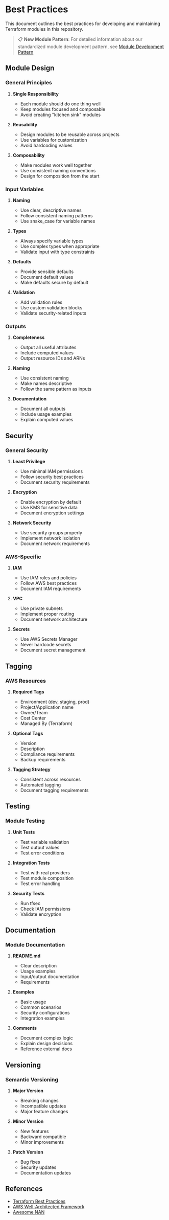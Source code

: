 # Best Practices

This document outlines the best practices for developing and maintaining Terraform modules in this repository.

> 📋 **New Module Pattern**: For detailed information about our standardized module development pattern, see [Module Development Pattern](MODULE_DEVELOPMENT_PATTERN.md)

## Module Design

### General Principles

1. **Single Responsibility**
   - Each module should do one thing well
   - Keep modules focused and composable
   - Avoid creating "kitchen sink" modules

2. **Reusability**
   - Design modules to be reusable across projects
   - Use variables for customization
   - Avoid hardcoding values

3. **Composability**
   - Make modules work well together
   - Use consistent naming conventions
   - Design for composition from the start

### Input Variables

1. **Naming**
   - Use clear, descriptive names
   - Follow consistent naming patterns
   - Use snake_case for variable names

2. **Types**
   - Always specify variable types
   - Use complex types when appropriate
   - Validate input with type constraints

3. **Defaults**
   - Provide sensible defaults
   - Document default values
   - Make defaults secure by default

4. **Validation**
   - Add validation rules
   - Use custom validation blocks
   - Validate security-related inputs

### Outputs

1. **Completeness**
   - Output all useful attributes
   - Include computed values
   - Output resource IDs and ARNs

2. **Naming**
   - Use consistent naming
   - Make names descriptive
   - Follow the same pattern as inputs

3. **Documentation**
   - Document all outputs
   - Include usage examples
   - Explain computed values

## Security

### General Security

1. **Least Privilege**
   - Use minimal IAM permissions
   - Follow security best practices
   - Document security requirements

2. **Encryption**
   - Enable encryption by default
   - Use KMS for sensitive data
   - Document encryption settings

3. **Network Security**
   - Use security groups properly
   - Implement network isolation
   - Document network requirements

### AWS-Specific

1. **IAM**
   - Use IAM roles and policies
   - Follow AWS best practices
   - Document IAM requirements

2. **VPC**
   - Use private subnets
   - Implement proper routing
   - Document network architecture

3. **Secrets**
   - Use AWS Secrets Manager
   - Never hardcode secrets
   - Document secret management

## Tagging

### AWS Resources

1. **Required Tags**
   - Environment (dev, staging, prod)
   - Project/Application name
   - Owner/Team
   - Cost Center
   - Managed By (Terraform)

2. **Optional Tags**
   - Version
   - Description
   - Compliance requirements
   - Backup requirements

3. **Tagging Strategy**
   - Consistent across resources
   - Automated tagging
   - Document tagging requirements

## Testing

### Module Testing

1. **Unit Tests**
   - Test variable validation
   - Test output values
   - Test error conditions

2. **Integration Tests**
   - Test with real providers
   - Test module composition
   - Test error handling

3. **Security Tests**
   - Run tfsec
   - Check IAM permissions
   - Validate encryption

## Documentation

### Module Documentation

1. **README.md**
   - Clear description
   - Usage examples
   - Input/output documentation
   - Requirements

2. **Examples**
   - Basic usage
   - Common scenarios
   - Security configurations
   - Integration examples

3. **Comments**
   - Document complex logic
   - Explain design decisions
   - Reference external docs

## Versioning

### Semantic Versioning

1. **Major Version**
   - Breaking changes
   - Incompatible updates
   - Major feature changes

2. **Minor Version**
   - New features
   - Backward compatible
   - Minor improvements

3. **Patch Version**
   - Bug fixes
   - Security updates
   - Documentation updates

## References

- [Terraform Best Practices](https://www.terraform-best-practices.com/)
- [AWS Well-Architected Framework](https://aws.amazon.com/architecture/well-architected/)
- [Awesome NAN](https://github.com/nanlabs/awesome-nan)
